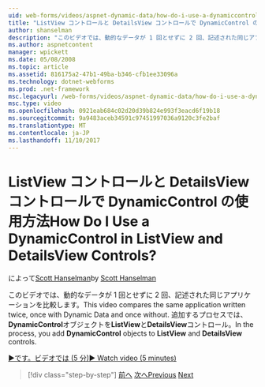 ```yaml
---
uid: web-forms/videos/aspnet-dynamic-data/how-do-i-use-a-dynamiccontrol-in-listview-and-detailsview-controls
title: "ListView コントロールと DetailsView コントロールで DynamicControl の使用方法 | Microsoft Docs"
author: shanselman
description: "このビデオでは、動的なデータが 1 回とせずに 2 回、記述された同じアプリケーションを比較します。 プロセスでは、ListView に DynamicControl オブジェクトを追加する、."
ms.author: aspnetcontent
manager: wpickett
ms.date: 05/08/2008
ms.topic: article
ms.assetid: 816175a2-47b1-49ba-b346-cfb1ee33096a
ms.technology: dotnet-webforms
ms.prod: .net-framework
msc.legacyurl: /web-forms/videos/aspnet-dynamic-data/how-do-i-use-a-dynamiccontrol-in-listview-and-detailsview-controls
msc.type: video
ms.openlocfilehash: 0921eab684c02d20d39b824e993f3eacd6f19b18
ms.sourcegitcommit: 9a9483aceb34591c97451997036a9120c3fe2baf
ms.translationtype: MT
ms.contentlocale: ja-JP
ms.lasthandoff: 11/10/2017
---
```

<a name="how-do-i-use-a-dynamiccontrol-in-listview-and-detailsview-controls"></a><span data-ttu-id="b1e9d-105">ListView コントロールと DetailsView コントロールで DynamicControl の使用方法</span><span class="sxs-lookup"><span data-stu-id="b1e9d-105">How Do I Use a DynamicControl in ListView and DetailsView Controls?</span></span>
====================
<span data-ttu-id="b1e9d-106">によって[Scott Hanselman](https://github.com/shanselman)</span><span class="sxs-lookup"><span data-stu-id="b1e9d-106">by [Scott Hanselman](https://github.com/shanselman)</span></span>

<span data-ttu-id="b1e9d-107">このビデオでは、動的なデータが 1 回とせずに 2 回、記述された同じアプリケーションを比較します。</span><span class="sxs-lookup"><span data-stu-id="b1e9d-107">This video compares the same application written twice, once with Dynamic Data and once without.</span></span> <span data-ttu-id="b1e9d-108">追加するプロセスでは、 **DynamicControl**オブジェクトを**ListView**と**DetailsView**コントロール。</span><span class="sxs-lookup"><span data-stu-id="b1e9d-108">In the process, you add **DynamicControl** objects to **ListView** and **DetailsView** controls.</span></span>

[<span data-ttu-id="b1e9d-109">&#9654;です。ビデオでは (5 分)</span><span class="sxs-lookup"><span data-stu-id="b1e9d-109">&#9654; Watch video (5 minutes)</span></span>](https://channel9.msdn.com/Blogs/ASP-NET-Site-Videos/how-do-i-use-a-dynamiccontrol-in-listview-and-detailsview-controls)

>[!div class="step-by-step"]
<span data-ttu-id="b1e9d-110">[前へ](how-do-i-display-unknown-datatypes.md)
[次へ](getting-started-with-dynamic-data.md)</span><span class="sxs-lookup"><span data-stu-id="b1e9d-110">[Previous](how-do-i-display-unknown-datatypes.md)
[Next](getting-started-with-dynamic-data.md)</span></span>
